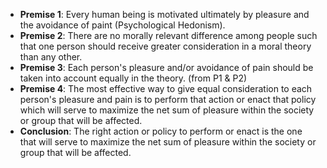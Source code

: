 - **Premise 1**: Every human being is motivated ultimately by pleasure and the avoidance of paint (Psychological Hedonism).
- **Premise 2**: There are no morally relevant difference among people such that one person should receive greater consideration in a moral theory than any other.
- **Premise 3**: Each person's pleasure and/or avoidance of pain should be taken into account equally in the theory. (from P1 & P2)
- **Premise 4**: The most effective way to give equal consideration to each person's pleasure and pain is to perform that action or enact that policy which will serve to maximize the net sum of pleasure within the society or group that will be affected.
- **Conclusion**: The right action or policy to perform or enact is the one that will serve to maximize the net sum of pleasure within the society or group that will be affected.